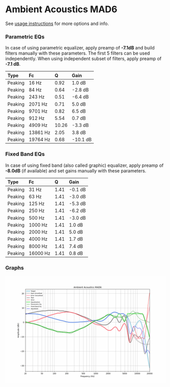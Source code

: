 # Ambient Acoustics MAD6
See [usage instructions](https://github.com/jaakkopasanen/AutoEq#usage) for more options and info.

### Parametric EQs
In case of using parametric equalizer, apply preamp of **-7.1dB** and build filters manually
with these parameters. The first 5 filters can be used independently.
When using independent subset of filters, apply preamp of **-7.1 dB**.

| Type    | Fc       |     Q | Gain     |
|:--------|:---------|:------|:---------|
| Peaking | 16 Hz    |  0.92 | 1.0 dB   |
| Peaking | 84 Hz    |  0.64 | -2.8 dB  |
| Peaking | 243 Hz   |  0.51 | -6.4 dB  |
| Peaking | 2071 Hz  |  0.71 | 5.0 dB   |
| Peaking | 9701 Hz  |  0.82 | 6.5 dB   |
| Peaking | 912 Hz   |  5.54 | 0.7 dB   |
| Peaking | 4909 Hz  | 10.26 | -3.3 dB  |
| Peaking | 13861 Hz |  2.05 | 3.8 dB   |
| Peaking | 19764 Hz |  0.68 | -10.1 dB |

### Fixed Band EQs
In case of using fixed band (also called graphic) equalizer, apply preamp of **-8.0dB**
(if available) and set gains manually with these parameters.

| Type    | Fc       |    Q | Gain    |
|:--------|:---------|:-----|:--------|
| Peaking | 31 Hz    | 1.41 | -0.1 dB |
| Peaking | 63 Hz    | 1.41 | -3.0 dB |
| Peaking | 125 Hz   | 1.41 | -5.3 dB |
| Peaking | 250 Hz   | 1.41 | -6.2 dB |
| Peaking | 500 Hz   | 1.41 | -3.0 dB |
| Peaking | 1000 Hz  | 1.41 | 1.0 dB  |
| Peaking | 2000 Hz  | 1.41 | 5.0 dB  |
| Peaking | 4000 Hz  | 1.41 | 1.7 dB  |
| Peaking | 8000 Hz  | 1.41 | 7.4 dB  |
| Peaking | 16000 Hz | 1.41 | 0.8 dB  |

### Graphs
![](./Ambient%20Acoustics%20MAD6.png)
